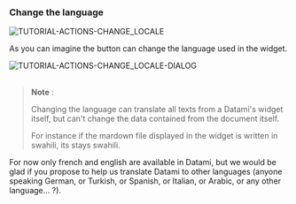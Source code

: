 ### Change the language

<div>
  <img
    alt="TUTORIAL-ACTIONS-CHANGE_LOCALE"
    src="https://raw.githubusercontent.com/multi-coop/vizboard-website-content/main/images/tutorial/commented/tutorial-09.png"
    />
</div>

As you can imagine the button <span class="icon"><i class="mdi mdi-translate"></i></span> can change the language used in the widget.

<div>
  <img
    alt="TUTORIAL-ACTIONS-CHANGE_LOCALE-DIALOG"
    src="https://raw.githubusercontent.com/multi-coop/vizboard-website-content/main/images/tutorial/actions-language.png"
    />
</div>

<br>

> **Note** :
>  
> Changing the language can translate all texts from a Datami's widget itself, but can't change the data contained from the document itself.
>
> For instance if the mardown file displayed in the widget is written in swahili, its stays swahili. 

For now only french and english are available in Datami, but we would be glad if you propose to help us translate Datami to other languages (anyone speaking German, or Turkish, or Spanish, or Italian, or Arabic, or any other language... ?).
